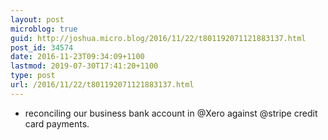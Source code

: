 ```yaml
---
layout: post
microblog: true
guid: http://joshua.micro.blog/2016/11/22/t801192071121883137.html
post_id: 34574
date: 2016-11-23T09:34:09+1100
lastmod: 2019-07-30T17:41:20+1100
type: post
url: /2016/11/22/t801192071121883137.html
---
```

- reconciling our business bank account in @Xero against @stripe credit card payments.
